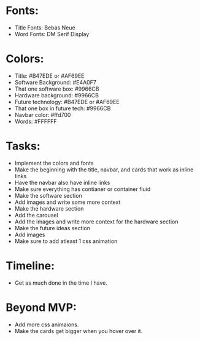 
# Fonts:
* Title Fonts: Bebas Neue
* Word Fonts: DM Serif Display

# Colors:
* Title: #B47EDE or #AF69EE
* Software Background: #E4A0F7
* That one software box: #9966CB
* Hardware background: #9966CB
* Future technology: #B47EDE or #AF69EE
* That one box in future tech: #9966CB
* Navbar color: #ffd700
* Words: #FFFFFF

# Tasks:
* Implement the colors and fonts
* Make the beginning with the title, navbar, and cards that work as inline links
* Have the navbar also have inline links
* Make sure everything has contianer or container fluid
* Make the software section
* Add images and write some more context
* Make the hardware section
* Add the carousel
* Add the images and write more context for the hardware section
* Make the future ideas section
* Add images
* Make sure to add atleast 1 css animation

# Timeline:
* Get as much done in the time I have.

# Beyond MVP:
* Add more css animaions.
* Make the cards get bigger when you hover over it.
